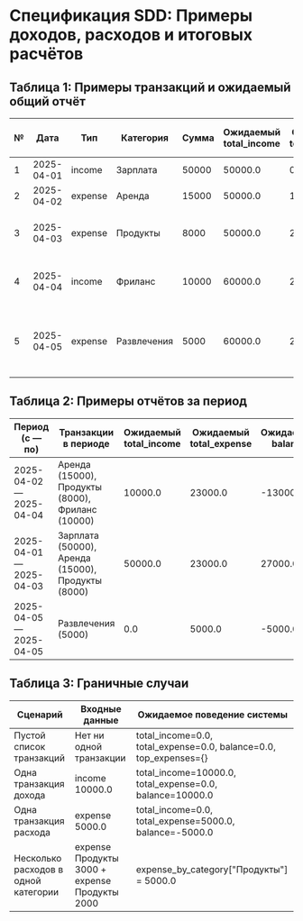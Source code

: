 # Спецификация SDD: Примеры доходов, расходов и итоговых расчётов

## Таблица 1: Примеры транзакций и ожидаемый общий отчёт

| №  | Дата       | Тип     | Категория     | Сумма  | Ожидаемый total_income | Ожидаемый total_expense | Ожидаемый balance | Ожидаемый top_expenses (первые 3)          |
|----|------------|---------|---------------|--------|------------------------|--------------------------|-------------------|---------------------------------------------|
| 1  | 2025-04-01 | income  | Зарплата      | 50000  | 50000.0                | 0.0                      | 50000.0           | —                                           |
| 2  | 2025-04-02 | expense | Аренда        | 15000  | 50000.0                | 15000.0                  | 35000.0           | Аренда (15000.0)                            |
| 3  | 2025-04-03 | expense | Продукты      | 8000   | 50000.0                | 23000.0                  | 27000.0           | Аренда (15000.0), Продукты (8000.0)         |
| 4  | 2025-04-04 | income  | Фриланс       | 10000  | 60000.0                | 23000.0                  | 37000.0           | Аренда (15000.0), Продукты (8000.0)         |
| 5  | 2025-04-05 | expense | Развлечения   | 5000   | 60000.0                | 28000.0                  | 32000.0           | Аренда (15000.0), Продукты (8000.0), Развлечения (5000.0) |

## Таблица 2: Примеры отчётов за период

| Период (с — по)   | Транзакции в периоде                     | Ожидаемый total_income | Ожидаемый total_expense | Ожидаемый balance |
|-------------------|------------------------------------------|------------------------|--------------------------|-------------------|
| 2025-04-02 — 2025-04-04 | Аренда (15000), Продукты (8000), Фриланс (10000) | 10000.0                | 23000.0                  | -13000.0          |
| 2025-04-01 — 2025-04-03 | Зарплата (50000), Аренда (15000), Продукты (8000) | 50000.0                | 23000.0                  | 27000.0           |
| 2025-04-05 — 2025-04-05 | Развлечения (5000)                       | 0.0                    | 5000.0                   | -5000.0           |

## Таблица 3: Граничные случаи

| Сценарий                          | Входные данные                     | Ожидаемое поведение системы                     |
|-----------------------------------|------------------------------------|-------------------------------------------------|
| Пустой список транзакций          | Нет ни одной транзакции            | total_income=0.0, total_expense=0.0, balance=0.0, top_expenses={} |
| Одна транзакция дохода            | income 10000.0                     | total_income=10000.0, total_expense=0.0, balance=10000.0 |
| Одна транзакция расхода           | expense 5000.0                     | total_income=0.0, total_expense=5000.0, balance=-5000.0 |
| Несколько расходов в одной категории | expense Продукты 3000 + expense Продукты 2000 | expense_by_category["Продукты"] = 5000.0 |